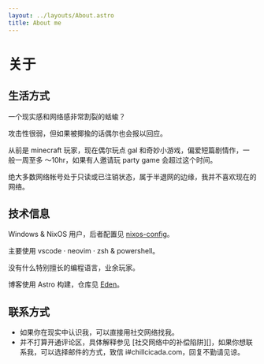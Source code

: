 ```yaml
---
layout: ../layouts/About.astro
title: About me
---
```


# 关于

## 生活方式

一个现实感和网络感非常割裂的蛞蝓？

攻击性很弱，但如果被揶揄的话偶尔也会报以回应。

从前是 minecraft 玩家，现在偶尔玩点 gal 和奇妙小游戏，偏爱短篇剧情作，一般一周至多 ～10hr，如果有人邀请玩 party game 会超过这个时间。

绝大多数网络帐号处于只读或已注销状态，属于半退网的边缘，我并不喜欢现在的网络。

## 技术信息

Windows & NixOS 用户，后者配置见 [nixos-config][nixos-config]。

主要使用 vscode · neovim · zsh & powershell。

没有什么特别擅长的编程语言，业余玩家。

博客使用 Astro 构建，仓库见 [Eden][Eden]。

## 联系方式

- 如果你在现实中认识我，可以直接用社交网络找我。
- 并不打算开通评论区，具体解释参见 [社交网络中的补偿陷阱][]，如果你想联系我，可以选择邮件的方式，致信 i#chillcicada.com，回复不勤请见谅。

[nixos-config]: https://github.com/chillcicada/nixos-config
[Eden]: https://github.com/emillc/eden

